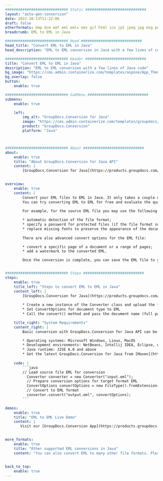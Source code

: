 ```yaml
---
############################# Static ############################
layout: "auto-gen-conversion"
date: 2022-10-13T11:22:06
draft: false
otherformats: bmp dcm emf eml emlx emz gif html ico jp2 jpeg jpg msg png psb psd svg svgz tga tif tiff webp wmf wmz
breadcrumb: EML to EML in Java

############################# Head ############################
head_title: "Convert EML to EML in Java"
head_description: "EML to EML conversion in Java with a few lines of code. Convert over 160 file formats using the GroupDocs document conversion API for Java"

############################# Header ############################
title: "Convert EML to EML in Java"
description: "EML to EML conversion with a few lines of Java code"
bg_image: "https://cms.admin.containerize.com/templates/aspose/App_Themes/V3/images/bg/header1.png"
bg_overlay: false
button:
    enable: true

############################# SubMenu ############################
submenu:
    enable: true

    left:
        img_alt: "GroupDocs.Conversion for Java"
        image: "https://cms.admin.containerize.com/templates/groupdocs/images/product-logos/90x90-noborder/groupdocs-conversion-java.png"
        product: "GroupDocs.Conversion"
        platform: "Java"



############################# About ############################
about:
    enable: true
    title: "About GroupDocs.Conversion for Java API"
    content: |
        [GroupDocs.Conversion for Java](https://products.groupdocs.com/conversion/java/) is an advanced file format conversion API for converting between popular image and document formats such as Microsoft Office, OpenDocument, PDF, HTML, email, CAD. and much more with just a few lines of code. The native API automatically detects the formats of the original documents and offers many options for customizing the converted documents. Along with the function of extracting information from a document, it also supports caching of the conversion results to the local disk by default. However, any type of cache storage can be supported by implementing the appropriate interfaces - Amazon S3, Dropbox, Google Drive, Windows Azure, Reddis, or any others.
    

overview:
    enable: true
    content: |
        Convert your EML files to EML in Java. It only takes a couple of lines of Java code on any platform of your choice, such as Windows, Linux, macOS.
        You can try converting EML to EML for free and evaluate the quality of the conversion results. Along with simple file conversion scripts, you can try more sophisticated options for loading the EML source file and storing the EML output. 
        
        For example, for the source EML file you may use the following load options:

        * automatic detection of the file format;
        * specify a password for protected files (if the file format supports it);
        * replace missing fonts to preserve the appearance of the document.
        
        There are also advanced convert options for the EML file:

        * convert a specific page of a document or a range of pages;
        * add a watermark to the converted EML.

        Once the conversion is complete, you can save the EML file to your local file path or to any third party storage such as FTP, Amazon S3, Google Drive, Dropbox etc. Please note - to convert EML to EML, you do not need to install any additional software, such as MS Office, Open Office, Adobe Acrobat Reader etc.


############################# Steps ############################
steps:
    enable: true
    title_left: "Steps to convert EML to EML in Java"
    content_left: |
        [GroupDocs.Conversion for Java](https://products.groupdocs.com/conversion/java/) allows developers to easily convert EML file to EML with a few lines of code.
        
        * Create a new instance of the Converter class and upload the file EML with the full path
        * Set ConvertOptions for document type to EML
        * Call the convert() method and pass the document name (full path) and format (EML) as a parameter

    title_right: "System Requirements"
    content_right: |
        Basic conversion with GroupDocs.Conversion for Java API can be done with just a few lines of code. Our APIs are supported on all major platforms and operating systems. Before executing the code below, make sure you have the following prerequisites installed on your system.

        * Operating systems: Microsoft Windows, Linux, MacOS
        * Development environments: NetBeans, Intellij IDEA, Eclipse, etc.
        * Java runtime: J2SE 6.0 and above
        * Get the latest GroupDocs.Conversion for Java from [Maven](https://repository.groupdocs.com/webapp/#/artifacts/browse/tree/General/repo/com/groupdocs/groupdocs-conversion)
         
    code: |
        ```java    
        // Load source file EML for conversion
          Converter converter = new Converter("input.eml");
          // Prepare conversion options for target format EML
          ConvertOptions convertOptions = new FileType().fromExtension("eml").getConvertOptions();
          // Convert to EML format
          converter.convert("output.eml", convertOptions);
        ```

demos:
    enable: true
    title: "EML to EML Live Demo"
    content: |
       Visit our [GroupDocs.Conversion App](https://products.groupdocs.app/conversion/family) website and try EML to EML conversion now. The free demo has the following benefits
          

more_formats:
    enable: true
    title: "Other supported EML conversions in Java"
    content: "You can also convert EML to many other file formats. Please see the list below."
       
       
back_to_top:
    enable: true
---
```

